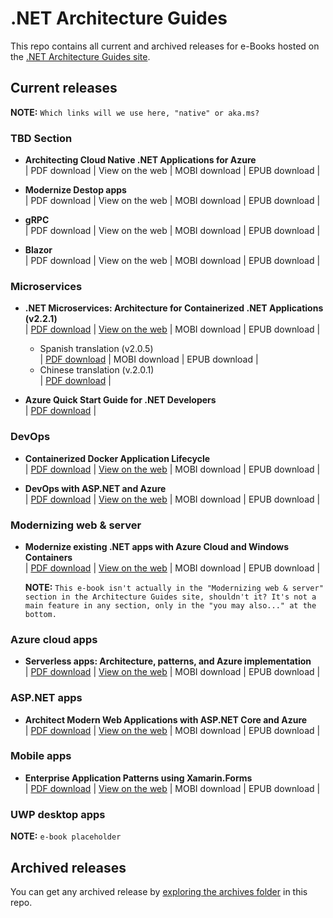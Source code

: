 # .NET Architecture Guides

This repo contains all current and archived releases for e-Books hosted on the [.NET Architecture Guides site](https://dotnet.microsoft.com/learn/dotnet/architecture-guides).

## Current releases

**NOTE:** `Which links will we use here, "native" or aka.ms?`

### TBD Section

- **Architecting Cloud Native .NET Applications for Azure** \
  | PDF download | View on the web | MOBI download | EPUB download |

- **Modernize Destop apps** \
  | PDF download | View on the web | MOBI download | EPUB download |

- **gRPC** \
  | PDF download | View on the web | MOBI download | EPUB download |

- **Blazor** \
  | PDF download | View on the web | MOBI download | EPUB download |


### Microservices

- **.NET Microservices: Architecture for Containerized .NET Applications (v2.2.1)** \
  | [PDF download](current/microservices/NET-Microservices-Architecture-for-Containerized-NET-Applications-(Microsoft-eBook).pdf) | [View on the web](https://docs.microsoft.com/dotnet/architecture/microservices/index) | MOBI download | EPUB download |
  - Spanish translation (v2.0.5) \
    | [PDF download](current/microservices/es/Microservicios-NET-Arquitectura-para-aplicaciones-NET-Contenerizadas-(Microsoft-eBook)-es-ES.pdf) | MOBI download | EPUB download |
  - Chinese translation (v.2.0.1) \
    | [PDF download](current/microservices/cn/NET-Microservices-Architecture-for-Containerized-NET-Applications-(Microsoft-eBook)-zh-CN.pdf) |

- **Azure Quick Start Guide for .NET Developers** \
  | [PDF download](current/azure-quick-start/Azure-Quick-Start-for-NET-Developers.pdf) |

### DevOps

- **Containerized Docker Application Lifecycle** \
  | [PDF download](current/containerized-lifecycle/Containerized-Docker-Application-Lifecycle-with-Microsoft-Platform-and-Tools-(eBook).pdf) | [View on the web](https://docs.microsoft.com/dotnet/architecture/containerized-lifecycle/index) | MOBI download | EPUB download |

- **DevOps with ASP.NET and Azure** \
  | [PDF download](current/devops-aspnet-core/DevOps-with-ASP.NET-Core-and-Azure.pdf) | [View on the web](https://docs.microsoft.com/aspnet/core/azure/devops/) | MOBI download | EPUB download |

### Modernizing web & server

- **Modernize existing .NET apps with Azure Cloud and Windows Containers** \
  | [PDF download](current/modernize-with-azure-containers/Modernize-Existing-.NET-applications-with-Azure-cloud-and-Windows-Containers-(eBook).pdf) | [View on the web](https://docs.microsoft.com/dotnet/architecture/modernize-with-azure-containers/index) | MOBI download | EPUB download |

  **NOTE:** `This e-book isn't actually in the "Modernizing web & server" section in the Architecture Guides site, shouldn't it? It's not a main feature in any section, only in the "you may also..." at the bottom.`

### Azure cloud apps

- **Serverless apps: Architecture, patterns, and Azure implementation** \
  | [PDF download](current/serverless/Serverless-apps-Architecture-patterns-and-Azure-implementation-(Microsoft-for-eReader).pdf) | [View on the web](https://docs.microsoft.com/dotnet/architecture/serverless/index) | MOBI download | EPUB download |

### ASP.NET apps

- **Architect Modern Web Applications with ASP.NET Core and Azure** \
  | [PDF download](current/modern-web-apps-azure/Architecting%20Modern%20Web%20Applications%20with%20ASP.NET%20Core%20and%20Azure.pdf) | [View on the web](https://docs.microsoft.com/dotnet/architecture/modern-web-apps-azure/index) | MOBI download | EPUB download |

### Mobile apps

- **Enterprise Application Patterns using Xamarin.Forms** \
  | [PDF download](current/xamarin-forms/Enterprise-Application-Patterns-using-XamarinForms.pdf) | [View on the web](https://docs.microsoft.com/xamarin/xamarin-forms/enterprise-application-patterns/) | MOBI download | EPUB download |

### UWP desktop apps

**NOTE:** `e-book placeholder`

## Archived releases

You can get any archived release by [exploring the archives folder](archives) in this repo.

